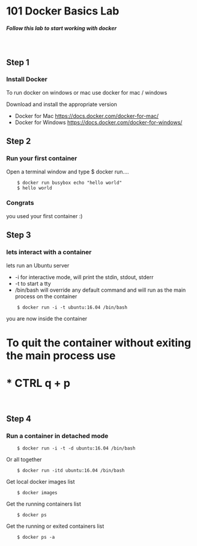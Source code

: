 # 101 Docker Basics Lab

##### Follow this lab to start working with docker 

<br>

## Step 1 
### Install Docker

To run docker on windows or mac use docker for mac / windows 
 
Download and install the appropriate version 

* Docker for Mac https://docs.docker.com/docker-for-mac/
* Docker for Windows https://docs.docker.com/docker-for-windows/



## Step 2 
### Run your first container 

Open a terminal window and type $ docker run....
```{r, engine='bash', count_lines}
    $ docker run busybox echo "hello world"
    $ hello world
```

### Congrats 
you used your first container :)



## Step 3 
### lets interact with a container 

lets run an Ubuntu server 

* -i for interactive mode,
   will print the stdin, stdout, stderr 
* -t to start a tty
* /bin/bash will override any default command and will run as the main process on the container 

```{r, engine='bash', count_lines}
    $ docker run -i -t ubuntu:16.04 /bin/bash
```
you are now inside the container 

# To quit the container without exiting the main process use 
# *  CTRL q + p 

<br>

## Step 4 
### Run a container in detached mode 

```{r, engine='bash', count_lines}
    $ docker run -i -t -d ubuntu:16.04 /bin/bash
```

Or all together 
```{r, engine='bash', count_lines}
    $ docker run -itd ubuntu:16.04 /bin/bash
```

Get local docker images list 

```{r, engine='bash', count_lines}
    $ docker images
```

Get the running containers list 

```{r, engine='bash', count_lines}
    $ docker ps
```

Get the running or exited containers list 

```{r, engine='bash', count_lines}
    $ docker ps -a
```

